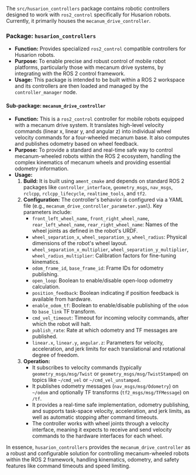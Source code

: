 The `src/husarion_controllers` package contains robotic controllers designed to work with `ros2_control` specifically for Husarion robots. Currently, it primarily houses the `mecanum_drive_controller`.

### Package: `husarion_controllers`

*   **Function:** Provides specialized `ros2_control` compatible controllers for Husarion robots.
*   **Purpose:** To enable precise and robust control of mobile robot platforms, particularly those with mecanum drive systems, by integrating with the ROS 2 control framework.
*   **Usage:** This package is intended to be built within a ROS 2 workspace and its controllers are then loaded and managed by the `controller_manager` node.

#### Sub-package: `mecanum_drive_controller`

*   **Function:** This is a `ros2_control` controller for mobile robots equipped with a mecanum drive system. It translates high-level velocity commands (linear x, linear y, and angular z) into individual wheel velocity commands for a four-wheeled mecanum base. It also computes and publishes odometry based on wheel feedback.
*   **Purpose:** To provide a standard and real-time safe way to control mecanum-wheeled robots within the ROS 2 ecosystem, handling the complex kinematics of mecanum wheels and providing essential odometry information.
*   **Usage:**
    1.  **Build:** It is built using `ament_cmake` and depends on standard ROS 2 packages like `controller_interface`, `geometry_msgs`, `nav_msgs`, `rclcpp`, `rclcpp_lifecycle`, `realtime_tools`, and `tf2`.
    2.  **Configuration:** The controller's behavior is configured via a YAML file (e.g., `mecanum_drive_controller_parameter.yaml`). Key parameters include:
        *   `front_left_wheel_name`, `front_right_wheel_name`, `rear_left_wheel_name`, `rear_right_wheel_name`: Names of the wheel joints as defined in the robot's URDF.
        *   `wheel_separation_x`, `wheel_separation_y`, `wheel_radius`: Physical dimensions of the robot's wheel layout.
        *   `wheel_separation_x_multiplier`, `wheel_separation_y_multiplier`, `wheel_radius_multiplier`: Calibration factors for fine-tuning kinematics.
        *   `odom_frame_id`, `base_frame_id`: Frame IDs for odometry publishing.
        *   `open_loop`: Boolean to enable/disable open-loop odometry calculation.
        *   `position_feedback`: Boolean indicating if position feedback is available from hardware.
        *   `enable_odom_tf`: Boolean to enable/disable publishing of the `odom` to `base_link` TF transform.
        *   `cmd_vel_timeout`: Timeout for incoming velocity commands, after which the robot will halt.
        *   `publish_rate`: Rate at which odometry and TF messages are published.
        *   `linear.x`, `linear.y`, `angular.z`: Parameters for velocity, acceleration, and jerk limits for each translational and rotational degree of freedom.
    3.  **Operation:**
        *   It subscribes to velocity commands (typically `geometry_msgs/msg/Twist` or `geometry_msgs/msg/TwistStamped`) on topics like `~/cmd_vel` or `~/cmd_vel_unstamped`.
        *   It publishes odometry messages (`nav_msgs/msg/Odometry`) on `~/odom` and optionally TF transforms (`tf2_msgs/msg/TFMessage`) on `/tf`.
        *   It provides a real-time safe implementation, odometry publishing, and supports task-space velocity, acceleration, and jerk limits, as well as automatic stopping after command timeouts.
        *   The controller works with wheel joints through a velocity interface, meaning it expects to receive and send velocity commands to the hardware interfaces for each wheel.

In essence, `husarion_controllers` provides the `mecanum_drive_controller` as a robust and configurable solution for controlling mecanum-wheeled robots within the ROS 2 framework, handling kinematics, odometry, and safety features like command timeouts and speed limiting.